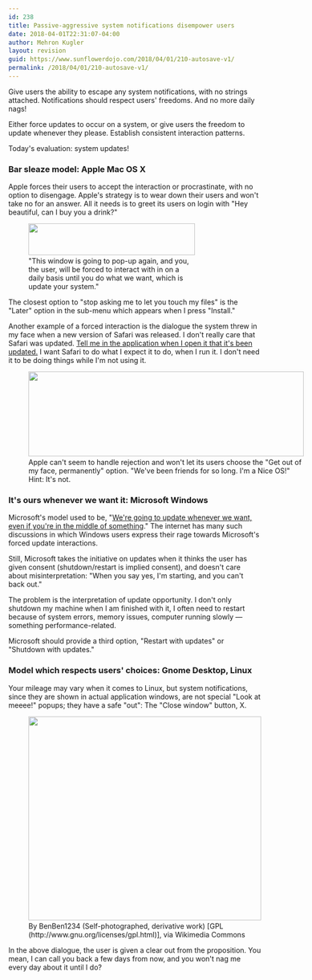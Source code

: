 ```yaml
---
id: 238
title: Passive-aggressive system notifications disempower users
date: 2018-04-01T22:31:07-04:00
author: Mehron Kugler
layout: revision
guid: https://www.sunflowerdojo.com/2018/04/01/210-autosave-v1/
permalink: /2018/04/01/210-autosave-v1/
---
```

Give users the ability to escape any system notifications, with no strings attached. Notifications should respect users' freedoms. And no more daily nags!

<!--more-->

Either force updates to occur on a system, or give users the freedom to update whenever they please. Establish consistent interaction patterns.

Today's evaluation: system updates!

### Bar sleaze model: Apple Mac OS X

Apple forces their users to accept the interaction or procrastinate, with no option to disengage. Apple's strategy is to wear down their users and won't take no for an answer. All it needs is to greet its users on login with "Hey beautiful, can I buy you a drink?"

<figure id="attachment_211" aria-describedby="caption-attachment-211" style="width: 332px" class="wp-caption aligncenter"><img loading="lazy" class=" wp-image-211" src="/wp-content/uploads/2018/04/nagware1.png" alt="" width="332" height="63" srcset="/wp-content/uploads/2018/04/nagware1.png 696w, /wp-content/uploads/2018/04/nagware1-300x57.png 300w" sizes="(max-width: 332px) 100vw, 332px" /><figcaption id="caption-attachment-211" class="wp-caption-text">"This window is going to pop-up again, and you, the user, will be forced to interact with in on a daily basis until you do what we want, which is update your system."</figcaption></figure>

The closest option to "stop asking me to let you touch my files" is the "Later" option in the sub-menu which appears when I press "Install."

Another example of a forced interaction is the dialogue the system threw in my face when a new version of Safari was released. I don't really care that Safari was updated. <span style="text-decoration: underline;">Tell me in the application when I open it that it's been updated.</span> I want Safari to do what I expect it to do, when I run it. I don't need it to be doing things while I'm not using it.

<figure id="attachment_212" aria-describedby="caption-attachment-212" style="width: 549px" class="wp-caption aligncenter"><img loading="lazy" class="size-full wp-image-212" src="/wp-content/uploads/2018/04/nagware2_system_ads.jpeg" alt="" width="549" height="169" srcset="/wp-content/uploads/2018/04/nagware2_system_ads.jpeg 549w, /wp-content/uploads/2018/04/nagware2_system_ads-300x92.jpeg 300w" sizes="(max-width: 549px) 100vw, 549px" /><figcaption id="caption-attachment-212" class="wp-caption-text">Apple can't seem to handle rejection and won't let its users choose the "Get out of my face, permanently" option. "We've been friends for so long. I'm a Nice OS!" Hint: It's not.</figcaption></figure>

### It's ours whenever we want it: Microsoft Windows

Microsoft's model used to be, "<a href="https://www.cnet.com/news/microsoft-forced-windows-update-auto-restart-snooze-indefinitely-windows-10/" target="_blank" rel="noopener">We're going to update whenever we want, even if you're in the middle of something</a>." The internet has many such discussions in which Windows users express their rage towards Microsoft's forced update interactions.

Still, Microsoft takes the initiative on updates when it thinks the user has given consent (shutdown/restart is implied consent), and doesn't care about misinterpretation: "When you say yes, I'm starting, and you can't back out."

The problem is the interpretation of update opportunity. I don't only shutdown my machine when I am finished with it, I often need to restart because of system errors, memory issues, computer running slowly &mdash; something performance-related.

Microsoft should provide a third option, "Restart with updates" or "Shutdown with updates."

### Model which respects users' choices: Gnome Desktop, Linux

Your mileage may vary when it comes to Linux, but system notifications, since they are shown in actual application windows, are not special "Look at meeee!" popups; they have a safe "out": The "Close window" button, X.

<figure id="attachment_213" aria-describedby="caption-attachment-213" style="width: 464px" class="wp-caption aligncenter"><img loading="lazy" class=" wp-image-213" src="/wp-content/uploads/2018/04/ubuntu_updater.jpg" alt="" width="464" height="406" srcset="/wp-content/uploads/2018/04/ubuntu_updater.jpg 606w, /wp-content/uploads/2018/04/ubuntu_updater-300x262.jpg 300w" sizes="(max-width: 464px) 100vw, 464px" /><figcaption id="caption-attachment-213" class="wp-caption-text">By BenBen1234 (Self-photographed, derivative work) [GPL (http://www.gnu.org/licenses/gpl.html)], via Wikimedia Commons</figcaption></figure>In the above dialogue, the user is given a clear out from the proposition. You mean, I can call you back a few days from now, and you won't nag me every day about it until I do?

&nbsp;

